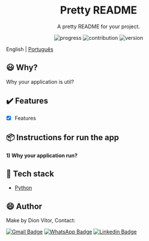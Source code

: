 <h1 align="center"> Pretty README </h1>
<p align="center"> A pretty README for your project. </p>

<p align="center">
  <a>
    <img src="https://img.shields.io/badge/progress-100%25-brightgreen.svg" alt="progress">
  </a>
  <a>
    <img src="https://img.shields.io/badge/contribuition-welcome-brightgreen.svg" alt="contribution">
  </a>
  <a>
    <img src="https://img.shields.io/badge/version-1.0-brightgreen.svg" alt="version">
  </a>
</p>

English | [Português](https://github.com/DionVitor/register-sell/blob/master/README-pt_BR.md)

## :smiley: Why?

Why your application is util?

## :heavy_check_mark: Features

- [x] Features

## :package: Instructions for run the app

#### 1) Why your application run?

## :hammer: Tech stack

- [Python](https://www.python.org/)

## :smile: Author

Make by Dion Vítor, Contact:

[![Gmail Badge](https://img.shields.io/badge/-dionvictor11@gmail.com-c14438?style=flat-square&logo=Gmail&logoColor=white&link=mailto:dionvictor11@gmail.com)](mailto:dionvictor11@gmail.com)
[![WhatsApp Badge](https://img.shields.io/badge/-WhatsApp-green?style=flat-square&logo=WhatsApp&logoColor=white&link=https://api.whatsapp.com/send?phone=5561998822233)](https://api.whatsapp.com/send?phone=5561998822233)
[![Linkedin Badge](https://img.shields.io/badge/-Dion%20V%C3%ADtor-blue?style=flat-square&logo=Linkedin&logoColor=white&link=https://www.linkedin.com/in/dion-v%C3%ADtor-a519631aa/)](https://www.linkedin.com/in/dion-v%C3%ADtor-a519631aa/)

